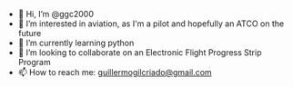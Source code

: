 - 👋 Hi, I’m @ggc2000
- 👀 I’m interested in aviation, as I'm a pilot and hopefully an ATCO on the future
- 🌱 I’m currently learning python
- 💞️ I’m looking to collaborate on an Electronic Flight Progress Strip Program
- 📫 How to reach me: guillermogilcriado@gmail.com

<!---
ggc2000/ggc2000 is a ✨ special ✨ repository because its `README.md` (this file) appears on your GitHub profile.
You can click the Preview link to take a look at your changes.
--->

